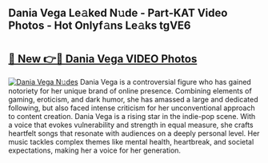 ## Dania Vega Le𝚊ked N𝚞de - Part-KAT Video Photos - Hot Onlyf𝚊ns Le𝚊ks tgVE6

# <h2><a href="http://ab32197.deff.icu/?id=Dania+Vega">🔗 New 👉🔴 Dania Vega VIDEO Photos</a></h2>

[![Dania Vega N𝚞des](https://i.imgur.com/rIISA9y.gif)](http://ab32197.deff.icu/?id=Dania+Vega)
Dania Vega is a controversial figure who has gained notoriety for her unique brand of online presence. Combining elements of gaming, eroticism, and dark humor, she has amassed a large and dedicated following, but also faced intense criticism for her unconventional approach to content creation. Dania Vega is a rising star in the indie-pop scene. With a voice that evokes vulnerability and strength in equal measure, she crafts heartfelt songs that resonate with audiences on a deeply personal level. Her music tackles complex themes like mental health, heartbreak, and societal expectations, making her a voice for her generation.
